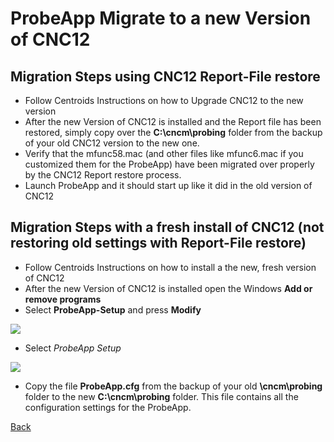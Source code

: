 # ProbeApp Migrate to a new Version of CNC12

## Migration Steps using CNC12 Report-File restore

* Follow Centroids Instructions on how to Upgrade CNC12 to the new version
* After the new Version of CNC12 is installed and the Report file has been restored, simply copy over the **C:\cncm\probing** folder from the backup of your old CNC12 version to the new one.
* Verify that the mfunc58.mac (and other files like mfunc6.mac if you customized them for the ProbeApp) have been migrated over properly by the CNC12 Report restore process.
* Launch ProbeApp and it should start up like it did in the old version of CNC12 


## Migration Steps with a fresh install of CNC12 (not restoring old settings with Report-File restore)

* Follow Centroids Instructions on how to install a the new, fresh version of CNC12
* After the new Version of CNC12 is installed open the Windows **Add or remove programs**
* Select **ProbeApp-Setup** and press **Modify**

![](/images/pa131.PNG)

* Select *ProbeApp Setup*

![](/images/pa132.PNG)

* Copy the file **ProbeApp.cfg** from the backup of your old **\cncm\probing** folder to the new **C:\cncm\probing** folder. This file contains all the configuration settings for the ProbeApp.



[Back](index.md)

